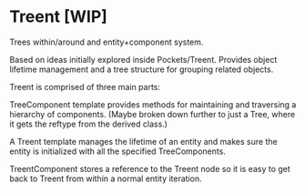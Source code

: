 # Treent [WIP]

Trees within/around and entity+component system.

Based on ideas initially explored inside Pockets/Treent. Provides object lifetime management and a tree structure for grouping related objects.

Treent is comprised of three main parts:

TreeComponent template provides methods for maintaining and traversing a hierarchy of components.
(Maybe broken down further to just a Tree<Derived>, where it gets the reftype from the derived class.)

A Treent template manages the lifetime of an entity and makes sure the entity is initialized with all the specified TreeComponents.

TreentComponent stores a reference to the Treent node so it is easy to get back to Treent from within a normal entity iteration.
